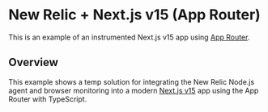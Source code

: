 # New Relic + Next.js v15 (App Router)

This is an example of an instrumented Next.js v15 app using
[App Router](https://nextjs.org/docs).

## Overview

This example shows a temp solution for integrating the New Relic Node.js agent and 
browser monitoring into a modern [Next.js v15](https://nextjs.org/) app using the 
App Router with TypeScript.
